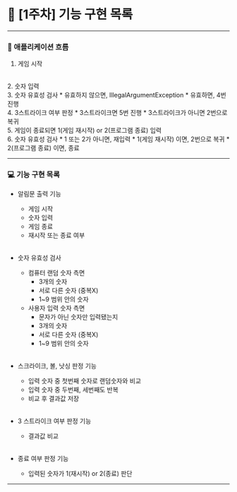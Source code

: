 # 📌 [1주차] 기능 구현 목록
* * *
### 🔁 애플리케이션 흐름
1. 게임 시작  
  <br>
2. 숫자 입력  
   <br>
3. 숫자 유효성 검사  
   * 유효하지 않으면, IllegalArgumentException  
   * 유효하면, 4번 진행  
  <br>
4. 3스트라이크 여부 판정  
   * 3스트라이크면 5번 진행  
   * 3스트라이크가 아니면 2번으로 복귀  
  <br>
5. 게임이 종료되면 1(게임 재시작) or 2(프로그램 종료) 입력  
   <br>
6. 숫자 유효성 검사  
   * 1 또는 2가 아니면, 재입력  
   * 1(게임 재시작) 이면, 2번으로 복귀  
   *  2(프로그램 종료) 이면, 종료


* * *
### 💻 기능 구현 목록 
* 알림문 출력 기능  
  * 게임 시작
  * 숫자 입력
  * 게임 종료
  * 재시작 또는 종료 여부  
  <br>
* 숫자 유효성 검사  
  * 컴퓨터 랜덤 숫자 측면  
    * 3개의 숫자
    * 서로 다른 숫자 (중복X)
    * 1~9 범위 안의 숫자
  * 사용자 입력 숫자 측면  
    * 문자가 아닌 숫자만 입력됐는지
    * 3개의 숫자
    * 서로 다른 숫자 (중복X)
    * 1~9 범위 안의 숫자  
  <br>
* 스크라이크, 볼, 낫싱 판정 기능  
  * 입력 숫자 중 첫번째 숫자로 랜덤숫자와 비교
  * 입력 숫자 중 두번째, 세번째도 반복  
  * 비교 후 결과값 저장  
  
  <br>
* 3 스트라이크 여부 판정 기능
  * 결과값 비교  
  <br>
* 종료 여부 판정 기능
  * 입력된 숫자가 1(재시작) or 2(종료) 판단

* * *
